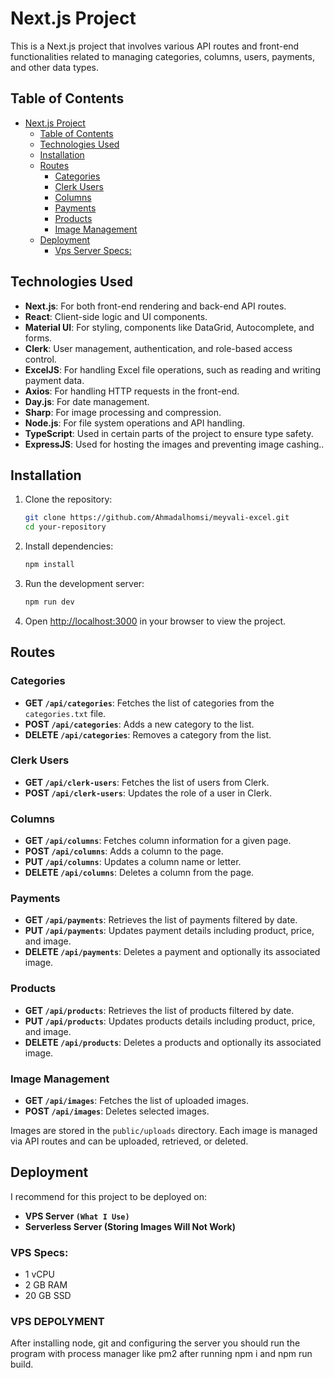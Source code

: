 # Next.js Project

This is a Next.js project that involves various API routes and front-end functionalities related to managing categories, columns, users, payments, and other data types.

## Table of Contents

- [Next.js Project](#nextjs-project)
  - [Table of Contents](#table-of-contents)
  - [Technologies Used](#technologies-used)
  - [Installation](#installation)
  - [Routes](#routes)
    - [Categories](#categories)
    - [Clerk Users](#clerk-users)
    - [Columns](#columns)
    - [Payments](#payments)
    - [Products](#products)
    - [Image Management](#image-management)
  - [Deployment](#deployment)
    - [Vps Server Specs:](#vps-server-specs)


## Technologies Used

- **Next.js**: For both front-end rendering and back-end API routes.
- **React**: Client-side logic and UI components.
- **Material UI**: For styling, components like DataGrid, Autocomplete, and forms.
- **Clerk**: User management, authentication, and role-based access control.
- **ExcelJS**: For handling Excel file operations, such as reading and writing payment data.
- **Axios**: For handling HTTP requests in the front-end.
- **Day.js**: For date management.
- **Sharp**: For image processing and compression.
- **Node.js**: For file system operations and API handling.
- **TypeScript**: Used in certain parts of the project to ensure type safety.
- **ExpressJS**: Used for hosting the images and preventing image cashing..

## Installation

1. Clone the repository:
    ```bash
    git clone https://github.com/Ahmadalhomsi/meyvali-excel.git
    cd your-repository
    ```

2. Install dependencies:
    ```bash
    npm install
    ```

3. Run the development server:
    ```bash
    npm run dev
    ```

4. Open [http://localhost:3000](http://localhost:3000) in your browser to view the project.

## Routes
### Categories

- **GET `/api/categories`**: Fetches the list of categories from the `categories.txt` file.
- **POST `/api/categories`**: Adds a new category to the list.
- **DELETE `/api/categories`**: Removes a category from the list.

### Clerk Users

- **GET `/api/clerk-users`**: Fetches the list of users from Clerk.
- **POST `/api/clerk-users`**: Updates the role of a user in Clerk.

### Columns

- **GET `/api/columns`**: Fetches column information for a given page.
- **POST `/api/columns`**: Adds a column to the page.
- **PUT `/api/columns`**: Updates a column name or letter.
- **DELETE `/api/columns`**: Deletes a column from the page.

### Payments

- **GET `/api/payments`**: Retrieves the list of payments filtered by date.
- **PUT `/api/payments`**: Updates payment details including product, price, and image.
- **DELETE `/api/payments`**: Deletes a payment and optionally its associated image.
  
### Products

- **GET `/api/products`**: Retrieves the list of products filtered by date.
- **PUT `/api/products`**: Updates products details including product, price, and image.
- **DELETE `/api/products`**: Deletes a products and optionally its associated image.

### Image Management

- **GET `/api/images`**: Fetches the list of uploaded images.
- **POST `/api/images`**: Deletes selected images.

Images are stored in the `public/uploads` directory. Each image is managed via API routes and can be uploaded, retrieved, or deleted.

## Deployment

I recommend for this project to be deployed on:

- **VPS Server `(What I Use)`**
- **Serverless Server (Storing Images Will Not Work)**

### VPS Specs:

- 1 vCPU
- 2 GB RAM
- 20 GB SSD

### VPS DEPOLYMENT
After installing node, git and configuring the server you should run the program with process manager like pm2 after running npm i and npm run build.



